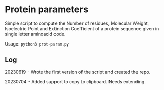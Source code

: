 # Protein parameters

Simple script to compute the Number of residues, Molecular Weight, Isoelectric Point and Extinction Coefficient of a protein sequence given in single letter aminoacid code.

Usage: `python3 prot-param.py`

## Log

20230619 - Wrote the first version of the script and created the repo.

20230704 - Added support to copy to clipboard. Needs extending.
